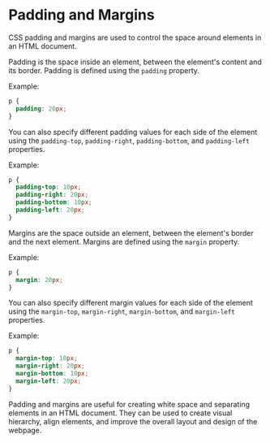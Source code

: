 # Padding and Margins

CSS padding and margins are used to control the space around elements in an HTML document.

Padding is the space inside an element, between the element's content and its border. Padding is defined using the `padding` property.

Example:

```css
p {
  padding: 20px;
}
```

You can also specify different padding values for each side of the element using the `padding-top`, `padding-right`, `padding-bottom`, and `padding-left` properties.

Example:

```css
p {
  padding-top: 10px;
  padding-right: 20px;
  padding-bottom: 10px;
  padding-left: 20px;
}
```

Margins are the space outside an element, between the element's border and the next element. Margins are defined using the `margin` property.

Example:

```css
p {
  margin: 20px;
}
```

You can also specify different margin values for each side of the element using the `margin-top`, `margin-right`, `margin-bottom`, and `margin-left` properties.

Example:

```css
p {
  margin-top: 10px;
  margin-right: 20px;
  margin-bottom: 10px;
  margin-left: 20px;
}
```

Padding and margins are useful for creating white space and separating elements in an HTML document. They can be used to create visual hierarchy, align elements, and improve the overall layout and design of the webpage.
